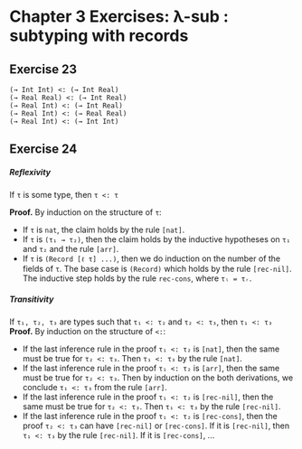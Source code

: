 # Chapter 3 Exercises: λ-sub : subtyping with records

## Exercise 23

`(→ Int Int) <: (→ Int Real)`  
`(→ Real Real) <: (→ Int Real)`  
`(→ Real Int) <: (→ Int Real)`  
`(→ Real Int) <: (→ Real Real)`  
`(→ Real Int) <: (→ Int Int)`

## Exercise 24

##### Reflexivity

If `τ` is some type, then `τ <: τ`

**Proof.** By induction on the structure of `τ`:

-   If `τ` is `nat`, the claim holds by the rule `[nat]`.
-   If `τ` is `(τ₁ → τ₂)`, then the claim holds by the inductive hypotheses on `τ₁` and `τ₂` and the rule `[arr]`.
-   If `τ` is `(Record [ℓ τ] ...)`, then we do induction on the number of the fields of `τ`. The base case is `(Record)` which holds by the rule `[rec-nil]`. The inductive step holds by the rule `rec-cons`, where `τₗ = τᵣ`.

##### Transitivity

If `τ₁, τ₂, τ₃` are types such that `τ₁ <: τ₂` and `τ₂ <: τ₃`, then `τ₁ <: τ₃`
**Proof.** By induction on the structure of `<:`:

-   If the last inference rule in the proof `τ₁ <: τ₂` is `[nat]`, then the same must be true for `τ₂ <: τ₃`. Then `τ₁ <: τ₃` by the rule `[nat]`.
-   If the last inference rule in the proof `τ₁ <: τ₂` is `[arr]`, then the same must be true for `τ₂ <: τ₃`. Then by induction on the both derivations, we conclude `τ₁ <: τ₃` from the rule `[arr]`.
-   If the last inference rule in the proof `τ₁ <: τ₂` is `[rec-nil]`, then the same must be true for `τ₂ <: τ₃`. Then `τ₁ <: τ₃` by the rule `[rec-nil]`.
-   If the last inference rule in the proof `τ₁ <: τ₂` is `[rec-cons]`, then the proof `τ₂ <: τ₃` can have `[rec-nil]` or `[rec-cons]`. If it is `[rec-nil]`, then `τ₁ <: τ₃` by the rule `[rec-nil]`. If it is `[rec-cons]`, ...
